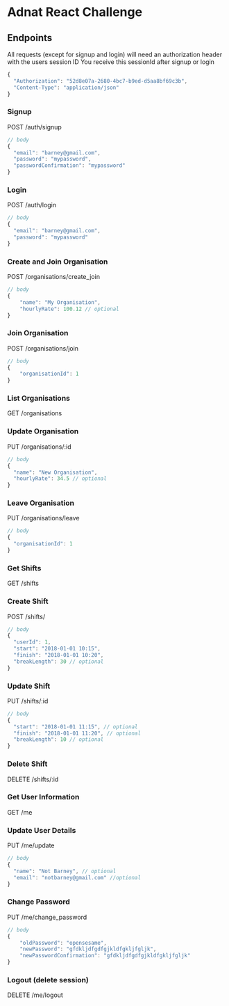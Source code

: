 # Adnat React Challenge
## Endpoints
All requests (except for signup and login) will need an authorization header with the users session ID
You receive this sessionId after signup or login
```javascript
{
  "Authorization": "52d8e07a-2680-4bc7-b9ed-d5aa8bf69c3b",
  "Content-Type": "application/json"
}
```

### Signup
POST /auth/signup
```javascript
// body
{
  "email": "barney@gmail.com",
  "password": "mypassword",
  "passwordConfirmation": "mypassword"
}
```

### Login
POST /auth/login
```javascript
// body
{
  "email": "barney@gmail.com",
  "password": "mypassword"
}
```

### Create and Join Organisation
POST /organisations/create_join
```javascript
// body
{
	"name": "My Organisation",
	"hourlyRate": 100.12 // optional
}
```

### Join Organisation
POST /organisations/join
```javascript
// body
{
	"organisationId": 1
}
```

### List Organisations
GET /organisations

### Update Organisation
PUT /organisations/:id
```javascript
// body
{
  "name": "New Organisation",
  "hourlyRate": 34.5 // optional
}
```

### Leave Organisation
PUT /organisations/leave
```javascript
// body
{
  "organisationId": 1
}
```

### Get Shifts
GET /shifts

### Create Shift
POST /shifts/
```javascript
// body
{
  "userId": 1,
  "start": "2018-01-01 10:15",
  "finish": "2018-01-01 10:20",
  "breakLength": 30 // optional
}
```

### Update Shift
PUT /shifts/:id
```javascript
// body
{
  "start": "2018-01-01 11:15", // optional
  "finish": "2018-01-01 11:20", // optional
  "breakLength": 10 // optional
}
```

### Delete Shift
DELETE /shifts/:id

### Get User Information
GET /me

### Update User Details
PUT /me/update
```javascript
// body
{
  "name": "Not Barney", // optional
  "email": "notbarney@gmail.com" //optional
}
```

### Change Password
PUT /me/change_password
```javascript
// body
{
	"oldPassword": "opensesame",
	"newPassword": "gfdkljdfgdfgjkldfgkljfgljk",
	"newPasswordConfirmation": "gfdkljdfgdfgjkldfgkljfgljk"
}
```

### Logout (delete session)
DELETE /me/logout
